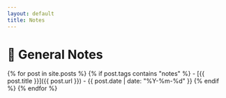 ```yaml
---
layout: default
title: Notes
---
```


# 📝 General Notes


{% for post in site.posts %}
  {% if post.tags contains "notes" %}
    - [{{ post.title }}]({{ post.url }}) - {{ post.date | date: "%Y-%m-%d" }}
  {% endif %}
{% endfor %}

